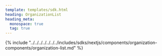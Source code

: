 ```yaml
---
template: templates/sdk.html
heading: OrganizationList
heading_meta:
  monospace: true
  tag: true
---
```

{% include "../../../../../../../includes/sdks/nextjs/components/organization-components/organization-list.md" %}
